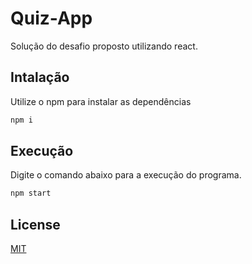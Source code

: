 # Quiz-App

 Solução do desafio proposto utilizando react.

## Intalação

Utilize o npm para instalar as dependências

```bash
npm i
```

## Execução

Digite o comando abaixo para a execução do programa.

```bash
npm start
```

## License

[MIT](https://choosealicense.com/licenses/mit/)
